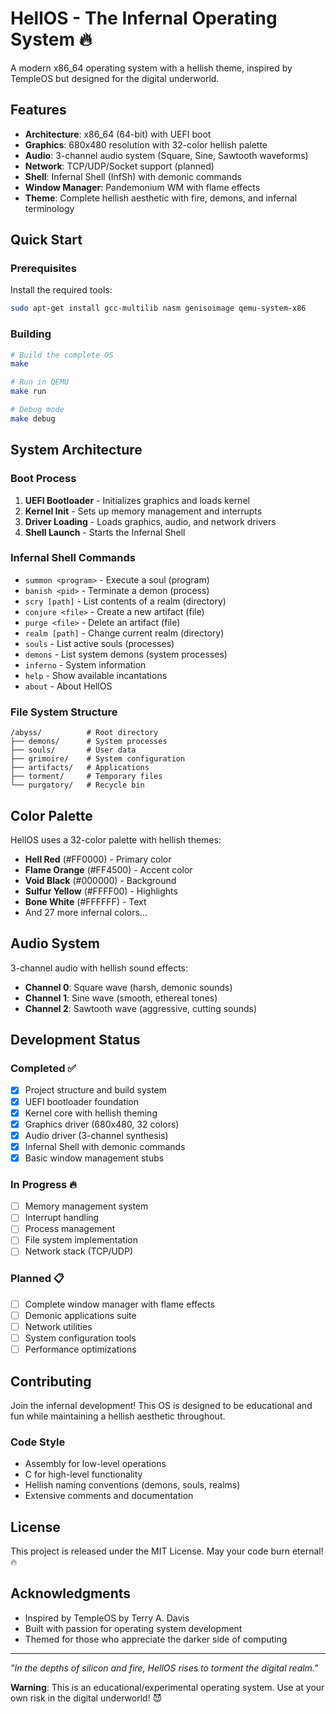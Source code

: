 # HellOS - The Infernal Operating System 🔥

A modern x86_64 operating system with a hellish theme, inspired by TempleOS but designed for the digital underworld.

## Features

- **Architecture**: x86_64 (64-bit) with UEFI boot
- **Graphics**: 680x480 resolution with 32-color hellish palette
- **Audio**: 3-channel audio system (Square, Sine, Sawtooth waveforms)
- **Network**: TCP/UDP/Socket support (planned)
- **Shell**: Infernal Shell (InfSh) with demonic commands
- **Window Manager**: Pandemonium WM with flame effects
- **Theme**: Complete hellish aesthetic with fire, demons, and infernal terminology

## Quick Start

### Prerequisites

Install the required tools:
```bash
sudo apt-get install gcc-multilib nasm genisoimage qemu-system-x86
```

### Building

```bash
# Build the complete OS
make

# Run in QEMU
make run

# Debug mode
make debug
```

## System Architecture

### Boot Process
1. **UEFI Bootloader** - Initializes graphics and loads kernel
2. **Kernel Init** - Sets up memory management and interrupts
3. **Driver Loading** - Loads graphics, audio, and network drivers
4. **Shell Launch** - Starts the Infernal Shell

### Infernal Shell Commands

- `summon <program>` - Execute a soul (program)
- `banish <pid>` - Terminate a demon (process)
- `scry [path]` - List contents of a realm (directory)
- `conjure <file>` - Create a new artifact (file)
- `purge <file>` - Delete an artifact (file)
- `realm [path]` - Change current realm (directory)
- `souls` - List active souls (processes)
- `demons` - List system demons (system processes)
- `inferno` - System information
- `help` - Show available incantations
- `about` - About HellOS

### File System Structure

```
/abyss/          # Root directory
├── demons/      # System processes
├── souls/       # User data
├── grimoire/    # System configuration
├── artifacts/   # Applications
├── torment/     # Temporary files
└── purgatory/   # Recycle bin
```

## Color Palette

HellOS uses a 32-color palette with hellish themes:

- **Hell Red** (#FF0000) - Primary color
- **Flame Orange** (#FF4500) - Accent color
- **Void Black** (#000000) - Background
- **Sulfur Yellow** (#FFFF00) - Highlights
- **Bone White** (#FFFFFF) - Text
- And 27 more infernal colors...

## Audio System

3-channel audio with hellish sound effects:
- **Channel 0**: Square wave (harsh, demonic sounds)
- **Channel 1**: Sine wave (smooth, ethereal tones)
- **Channel 2**: Sawtooth wave (aggressive, cutting sounds)

## Development Status

### Completed ✅
- [x] Project structure and build system
- [x] UEFI bootloader foundation
- [x] Kernel core with hellish theming
- [x] Graphics driver (680x480, 32 colors)
- [x] Audio driver (3-channel synthesis)
- [x] Infernal Shell with demonic commands
- [x] Basic window management stubs

### In Progress 🔥
- [ ] Memory management system
- [ ] Interrupt handling
- [ ] Process management
- [ ] File system implementation
- [ ] Network stack (TCP/UDP)

### Planned 📋
- [ ] Complete window manager with flame effects
- [ ] Demonic applications suite
- [ ] Network utilities
- [ ] System configuration tools
- [ ] Performance optimizations

## Contributing

Join the infernal development! This OS is designed to be educational and fun while maintaining a hellish aesthetic throughout.

### Code Style
- Assembly for low-level operations
- C for high-level functionality
- Hellish naming conventions (demons, souls, realms)
- Extensive comments and documentation

## License

This project is released under the MIT License. May your code burn eternal! 🔥

## Acknowledgments

- Inspired by TempleOS by Terry A. Davis
- Built with passion for operating system development
- Themed for those who appreciate the darker side of computing

---

*"In the depths of silicon and fire, HellOS rises to torment the digital realm."*

**Warning**: This is an educational/experimental operating system. Use at your own risk in the digital underworld! 😈 